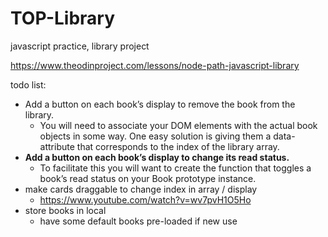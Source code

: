 # TOP-Library
javascript practice, library project

https://www.theodinproject.com/lessons/node-path-javascript-library


todo list:
- Add a button on each book’s display to remove the book from the library. 
    - You will need to associate your DOM elements with the actual book objects in some way. One easy solution is giving them a data-attribute that corresponds to the index of the library array.
- **Add a button on each book’s display to change its read status.**
    - To facilitate this you will want to create the function that toggles a book’s read status on your Book prototype instance.
- make cards draggable to change index in array / display
    - https://www.youtube.com/watch?v=wv7pvH1O5Ho
- store books in local
    - have some default books pre-loaded if new use